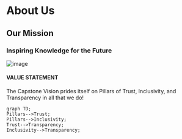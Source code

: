 # About Us 
## Our Mission
### Inspiring Knowledge for the Future




![image](https://user-images.githubusercontent.com/112129569/187058650-a9600e23-ee27-4e77-aa90-8fdce01869cf.png)


<picture></picture>
#### VALUE STATEMENT
The Capstone Vision prides itself on Pillars of Trust, Inclusivity, and Transparency in all that we do!
~~~mermaid
graph TD;
Pillars-->Trust;
Pillars-->Inclusivity;
Trust-->Transparency;
Inclusivity-->Transparency;
~~~



